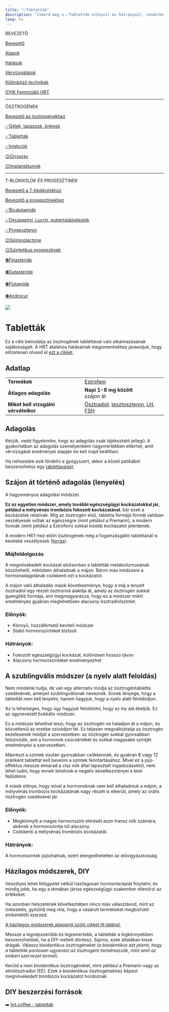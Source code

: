 ```yaml
---
title: "✅Tabletták"
description: "Ismerd meg a ✅Tabletták előnyeit és hátrányait, rendelkezésre álló alternatívákkal és adagolási útmutatókkal."
lang: hu
---
```


<div class="floating-columns">

<div class="floating-bar">

BEVEZETŐ

[Bevezető](/#/entry?id=feminizalo-hormonterapia)

[Alapok](/#/entry?id=feminizalo-hormonterapia-alapok)

[Hatások](/#/entry?id=feminizalo-hormonterapia-hatasok)

[Vérvizsgálatok](/#/entry?id=feminizalo-hormonterapia-vervizsgalatok)

[Különböző technikák](/#/entry?id=feminizalo-hormonterapia-technikak)

[GYIK Feminziáló HRT](/#/entry?id=feminizalo-hormonterapia-gyik)

<hr />

ÖSZTROGÉNEK

[Bevezető az ösztrogénekhez](/#/entry?id=osztrogenek)

[✅Gélek, tapaszok, krémek](/#/entry?id=feminizalo-gelek-tapaszok-kremek)

[✅Tabletták](/#/entry?id=feminizalo-tablettak)

[✅Injekciók](/#/entry?id=feminizalo-injekciok)

[😐Orrspray](/#/entry?id=orrspray)

[😐Implantátumok](/#/entry?id=implantatumok)

<hr />

T-BLOKKOLÓK ÉS PROGESZTINEK

[Bevezető a T-blokkolókhoz](/#/entry?id=t-blokkolok)

[Bevezető a progesztinekhez](/#/entry?id=progesztinek)

[✅Bicalutamide](/#/entry?id=bicalutamide)

[✅Decapeptyl, Lucrin, pubertásblokkolók](/#/entry?id=decapeptyl)

[✅Progeszteron](/#/entry?id=progeszteron)

[😐Spironolactone](/#/entry?id=spironolactone)

[😐Szintetikus progesztinek](/#/entry?id=szintetikus-progesztinek)

[⛔Finasteride](/#/entry?id=finasteride)

[⛔Dutasteride](/#/entry?id=dutasteride)

[⛔Flutamide](/#/entry?id=flutamide)

[⛔Androcur](/#/entry?id=androcur)

</div>

<div class="wiki-content">

<div class="header-image"><img src="assets/images/undraw_medical_care.svg" /></div>

# Tabletták

<div class="infobox info">

Ez a cikk bemutatja az ösztrogének tablettával való alkalmazásának sajátosságait. A HRT átalános hatásainak megismeréséhez javasoljuk, hogy előzetesen olvasd el [ezt a cikket](/#/entry?id=feminizalo-hormonterapia-hatasok).

</div>


## Adatlap

<table>
    <tbody>
        <tr>
            <td><b>Termékek</b></td>
            <td>
                <a href="https://www.hazipatika.com/gyogyszerkereso/termek/estrofem_2_mg_filmtabletta/592">Estrofem</a>
            </td>
        </tr>
        <tr>
            <td><b>Átlagos adagolás</b></td>
            <td><b>Napi 1-8 mg között</b><br />szájon át</td>
        </tr>
        <tr>
            <td><b>Miket kell vizsgálni vérvételkor</b></td>
            <td>
                <a href="https://hu.wikipedia.org/wiki/%C3%96sztradiol">Ösztradiol</a>,
                <a href="https://hu.wikipedia.org/wiki/Tesztoszteron">tesztoszteron</a>,
                <a href="https://hu.wikipedia.org/wiki/Luteiniz%C3%A1l%C3%B3_hormon">LH</a>,
                <a href="https://hu.wikipedia.org/wiki/Follikuluszstimul%C3%A1l%C3%B3_hormon">FSH</a>
            </td>
        </tr>
    </tbody>
</table>

## Adagolás

Kérjük, vedd figyelembe, hogy az adagolás csak tájékoztató jellegű. A gyakorlatban az adagolás személyenként nagymértékben eltérhet, amit vérvizsgálat eredményei alapján be kell majd beállítani.

Ha nehezedre esik tördelni a gyógyszert, akkor a közeli patikából beszerezhetsz egy [tablettavágót](https://benu.hu/shop/tablettavago-wolf-1x).

## Szájon át történő adagolás (lenyelés)

A hagyományos adagolási módszer.

**Ez az egyetlen módszer, amely további egészségügyi kockázatokkal jár, például a mélyvénás trombózis fokozott kockázatával**, bár ezek a kockázatok relatívak. Míg az ösztrogén első, tabletta formájú formái valóban veszélyesek voltak az egészségre (mint például a Premarin), a modern formák (mint például a Estrofem) sokkal kisebb kockázatot jelentenek.

A modern HRT-hez előírt ösztrogének még a fogamzásgátló tablettánál is kevésbé veszélyesek ([forrás](https://en.wikipedia.org/wiki/Template:Risk_of_venous_thromboembolism_with_hormone_therapy_and_birth_control_pills_(QResearch/CPRD))).

### Májfeldolgozás

A megnövekedett kockázat elsősorban a tabletták metabolizmusának köszönhető, miközben áthaladnak a májon. Bármi más módszere a hormonadagolának csökkenti ezt a kockázatot.

A májon való áthaladás másik következménye, hogy a máj a lenyelt ösztradiol egy részét ösztronná alakítja át, amely az ösztrogén sokkal gyengébb formája, ami megmagyarázza, hogy ez a módszer miért eredményez gyakran meglehetősen alacsony ösztradiolszintet.

### Előnyök:

* Könnyű, hozzáférhető beviteli módszer
* Stabil hormonszinteket biztosít

### Hátrányok:

* Fokozott egészségügyi kockázat, különösen hosszú távon
* Alacsony hormonszinteket eredményezhet

## A szublingvális módszer (a nyelv alatt feloldás)

Nem mindenki tudja, de van egy alternatív módja az ösztrogéntabletta szedésének, amelyet szublingválisnak neveznek. Ennek lényege, hogy a tablettát nem kell lenyelni, hanem hagyjuk, hogy a nyelv alatt feloldódjon.

Az is lehetséges, hogy úgy hagyjuk feloldódni, hogy az íny alá ékeljük. Ez az úgynevezett bukkális módszer.

Ez a módszer lehetővé teszi, hogy az ösztrogén ne haladjon át a májon, és közvetlenül az erekbe szívódjon fel. Ez teljesen megváltoztatja az ösztrogén kezelésének módját a szervezetben: az ösztrogén sokkal gyorsabban felszívódik, ami a hormonok csúcsértékét és sokkal magasabb szintjét eredményezi a szervezetben.

Másrészt a szintek ezután gyorsabban csökkennek, és gyakran 8 vagy 12 óránként tablettát kell bevenni a szintek fenntartásához. Mivel ez a jojó-effektus messze elmarad a cisz nők által tapasztalt ingadozásoktól, nem lehet tudni, hogy ennek lehetnek-e negatív következményei a testi fejlődésre.

A másik előnye, hogy mivel a hormonoknak nem kell áthaladniuk a májon, a mélyvénás trombózis kockázatának nagy részét is elkerüli, amely az orális ösztrogén szedésével jár.

### Előnyök:

* Megkönnyíti a magas hormonszint elérését azon transz nők számára, akiknek a hormonszintje túl alacsony.
* Csökkenti a mélyvénás trombózis kockázatát.

### Hátrányok:

A hormonszintek jojózhatnak, ezért elengedhetetlen az elővigyázatosság.

## Házilagos módszerek, DIY

<div class="infobox warning">
    
Veszélyes lehet felügyelet nélkül házilagosan hormonterápiát folytatni; és mindig jobb, ha egy a témában jártas egészségügyi szakember ellenőrzi az értékeket.

Ha azonban helyzetének következtében nincs más választásod, mint az önkezelés, győződj meg róla, hogy a vásárolt termékeket megbízható emberektől szerzed.

[A házilagos módszerek alapjairól szóló cikket itt találod.](/#/entry?id=hormonterapia-hazilagos-modszerek)

</div>

Messze a legnépszerűbb és legismertebb, a tabletták a legkönnyebben beszerezhetőek, ha a DIY mellett döntesz. Sajnos, ezek általában kissé drágák. Válassz bioidentikus ösztrogéneket (*a bioidentikus azt jelenti, hogy a tabletták pontosan ugyanazt az ösztrogént tartalmazzák, mint amit az emberi szervezet termel*).

Kerüld a nem bioidentikus ösztrogéneket, mint például a Premarin vagy az etinilösztradiol (EE). Ezek a bioidentikus ösztrogénekhez képest megnövekedett trombózis kockázatot hordoznak.

## DIY beszerzési források

➡️ [hrt.coffee - tabletták](https://hrt.coffee/pills/)

</div>

